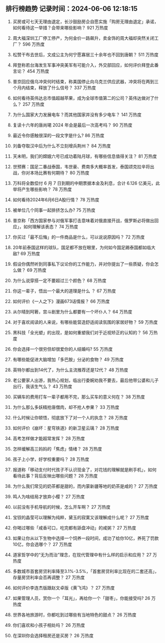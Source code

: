 
## 排行榜趋势 记录时间：2024-06-06 12:18:15
  
  1. 买房或可七天无理由退定，长沙鼓励房企自愿实施「购房无理由退定」承诺，如何看待这一举措？会带来哪些影响？ 921 万热度
    
  2. 周大福深圳工厂停工停产，为何金价一路飙升，卖金饰的周大福却突然关闭工厂？ 596 万热度
    
  3. 松赞干布去世后，文成公主为何宁愿寡居三十余年也不回到唐朝？ 511 万热度
    
  4. 拜登称若台海发生军事冲突美军有可能介入，外交部回应，如何评价拜登此番言论？ 454 万热度
    
  5. 普京回应俄乌冲突何时结束，称美国停止向乌克兰供应武器，冲突将在两到三个月内结束，释放了什么信号？ 337 万热度
    
  6. 如何看待英伟达总市值超越苹果，成为全球市值第二的公司？英伟达做对了什么？ 257 万热度
    
  7. 为什么国家大力发展电车？而其他国家并没有多少电车？ 141 万热度
    
  8. 复读十六年的唐尚珺 2024 年会是最后一次高考吗？ 90 万热度
    
  9. 最近令你感触很深的一段文字是什么? 86 万热度
    
  10. 刘备夺取汉中后为什么不立刻增兵荆州？ 84 万热度
    
  11. 天未明，我们的嫦娥六号已成功着陆月球，有哪些信息值得关注？ 81 万热度
    
  12. 世预赛：国足二番战泰国，韦世豪、费南多大概率首发，泰国颂克拉辛将出战，你对本场比赛有何期待？ 80 万热度
    
  13. 万科将全数偿付 6 月 7 日到期的中期票据本金及利息，合计 6.126 亿美元，此举将产生哪些影响？ 78 万热度
    
  14. 如何看待2024年6月6日A股行情？ 78 万热度
    
  15. 被单位几个同事一起排挤怎么办? 75 万热度
    
  16. 普京称「西方国家参与对俄军事打击意味着对俄直接开战，俄罗斯必将做出回应」，如何理解该表态？ 74 万热度
    
  17. 你买过「最不后悔」的一件商品是什么，可以说说原因吗？ 72 万热度
    
  18. 20年前泰国这样的球队，国足都不放在眼里，为何如今国足踢泰国都如临大敌? 69 万热度
    
  19. 假设你偶然听到同事私下议论你的工作能力，并对你提出了一些质疑，你会怎么做？ 69 万热度
    
  20. 为什么说穿搭一定不要超过三个颜色？ 68 万热度
    
  21. 你这一辈子，悟出一个最大的道理是什么 ？ 67 万热度
    
  22. 如何评价《一人之下》漫画673话情报？ 66 万热度
    
  23. 从尔晴到阿箬，宫斗剧里为什么都要有一个坏仆人？ 64 万热度
    
  24. 对于喜欢阅读的人来说，有哪些能营造舒适阅读氛围的家居好物？ 59 万热度
    
  25. 黑科技「全光塑」的出现，是如何重塑我们对于近视矫正的认知的？ 56 万热度
    
  26. 你会选择一个很穷但却很爱你的人结婚吗? 55 万热度
    
  27. 有哪些能促进大脑增加「多巴胺」分泌的食物？ 49 万热度
    
  28. 英特尔都出到14代了，为什么主流推荐还是12代？ 48 万热度
    
  29. 老公要家人出游，我热心规划，临出行委婉劝我不要去，最后他带公婆和儿子出行，我该生气么？ 43 万热度
    
  30. 买辆车的费用打车一辈子都用不完，那么买车的意义何在？ 38 万热度
    
  31. 为什么那么多妖精抢唐僧肉，却不抢人参果？ 33 万热度
    
  32. 什么时候让你顿悟，彻底放下了对一个人的执念？ 28 万热度
    
  33. 如何评价《崩坏：星穹铁道》的新卫星云璃？ 28 万热度
    
  34. 高考怎样做才能超常发挥？ 28 万热度
    
  35. 怎样缓解高三妈妈的「焦虑」情绪？ 28 万热度
    
  36. 孩子上小学，好学校重要吗？ 28 万热度
    
  37. 报道称「移动支付时代孩子不认识现金了，对花钱的理解就是刷手机」，如何看待此事？背后反映出哪些问题？ 28 万热度
    
  38. 为什么我们常见的奶茶都是甜的，而内蒙新疆等地的奶茶是咸的？ 27 万热度
    
  39. 鸣人为啥结局才放弃小樱？ 27 万热度
    
  40. 以前没有手机导航的时候，怎么开车啊？ 27 万热度
    
  41. 宝钗的晶莹可以理解为纯粹，黛玉的寂寞又该理解成什么呢？ 27 万热度
    
  42. 你喝过哪些「咸香可口，吃完都有舔盘冲动」的咸粥？ 27 万热度
    
  43. 如果让你从以下生物中选择一个饲养一段时间，成功了给你10亿，养死了罚款10亿，你会选哪个？ 27 万热度
    
  44. 道家哲学中的“无为而治”理念，在现代管理中有什么样的启示和应用？ 27 万热度
    
  45. 多数城市首套房贷利率降至3.1%-3.5%，「首套房贷利率比现在的二套还高」，存量房贷利率会否再调整？ 27 万热度
    
  46. 如何评价李连杰版跟赵文卓版《黄飞鸿》？ 27 万热度
    
  47. 如果管理人员，赏你一个「耳光」，再给你一个「甜枣」，你能接受吗? 26 万热度
    
  48. 世界各地旅游时，你都吃到过哪些有当地特色的甜点？ 26 万热度
    
  49. 你们喜欢和小孩子相处吗？ 26 万热度
    
  50. 在深圳你会选择租房还是买房？ 26 万热度
    